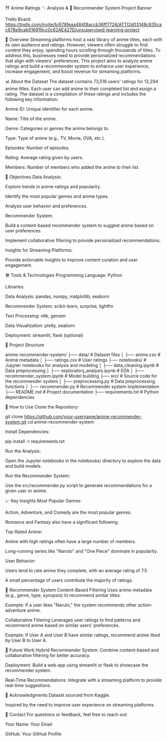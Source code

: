 ⛩️ Anime Ratings 〽️ Analysis & 🤖 Recommender System
Project Banner

Trello Board: https://trello.com/invite/b/678feaa484f8accb36ff7726/ATTI2d03148c835cac678e9cab516919cc0c62AE427D/unsupervised-learning-project

📜 Overview
Streaming platforms host a vast library of anime titles, each with its own audience and ratings. However, viewers often struggle to find content they enjoy, spending hours scrolling through thousands of titles. To address this, businesses need to provide personalized recommendations that align with viewers' preferences. This project aims to analyze anime ratings and build a recommender system to enhance user experience, increase engagement, and boost revenue for streaming platforms.

📊 About the Dataset
The dataset contains 73,516 users' ratings for 12,294 anime titles. Each user can add anime to their completed list and assign a rating. The dataset is a compilation of these ratings and includes the following key information:

Anime ID: Unique identifier for each anime.

Name: Title of the anime.

Genre: Categories or genres the anime belongs to.

Type: Type of anime (e.g., TV, Movie, OVA, etc.).

Episodes: Number of episodes.

Rating: Average rating given by users.

Members: Number of members who added the anime to their list.

🎯 Objectives
Data Analysis:

Explore trends in anime ratings and popularity.

Identify the most popular genres and anime types.

Analyze user behavior and preferences.

Recommender System:

Build a content-based recommender system to suggest anime based on user preferences.

Implement collaborative filtering to provide personalized recommendations.

Insights for Streaming Platforms:

Provide actionable insights to improve content curation and user engagement.

🛠️ Tools & Technologies
Programming Language: Python

Libraries:

Data Analysis: pandas, numpy, matplotlib, seaborn

Recommender System: scikit-learn, surprise, lightfm

Text Processing: nltk, gensim

Data Visualization: plotly, seaborn

Deployment: streamlit, flask (optional)

📂 Project Structure

anime-recommender-system/
├── data/                    # Dataset files
│   ├── anime.csv            # Anime metadata
│   ├── ratings.csv          # User ratings
├── notebooks/               # Jupyter notebooks for analysis and modeling
│   ├── data_cleaning.ipynb  # Data preprocessing
│   ├── exploratory_analysis.ipynb  # EDA
│   ├── recommender_system.ipynb  # Model building
├── src/                     # Source code for the recommender system
│   ├── preprocessing.py     # Data preprocessing functions
│   ├── recommender.py       # Recommender system implementation
├── README.md                # Project documentation
├── requirements.txt         # Python dependencies

🚀 How to Use
Clone the Repository:

git clone https://github.com/your-username/anime-recommender-system.git
cd anime-recommender-system

Install Dependencies:

pip install -r requirements.txt

Run the Analysis:

Open the Jupyter notebooks in the notebooks/ directory to explore the data and build models.

Run the Recommender System:

Use the src/recommender.py script to generate recommendations for a given user or anime.

📈 Key Insights
Most Popular Genres:

Action, Adventure, and Comedy are the most popular genres.

Romance and Fantasy also have a significant following.

Top-Rated Anime:

Anime with high ratings often have a large number of members.

Long-running series like "Naruto" and "One Piece" dominate in popularity.

User Behavior:

Users tend to rate anime they complete, with an average rating of 7.5.

A small percentage of users contribute the majority of ratings.

🤖 Recommender System
Content-Based Filtering
Uses anime metadata (e.g., genre, type, synopsis) to recommend similar titles.

Example: If a user likes "Naruto," the system recommends other action-adventure anime.

Collaborative Filtering
Leverages user ratings to find patterns and recommend anime based on similar users' preferences.

Example: If User A and User B have similar ratings, recommend anime liked by User B to User A.

📝 Future Work
Hybrid Recommender System: Combine content-based and collaborative filtering for better accuracy.

Deployment: Build a web app using streamlit or flask to showcase the recommender system.

Real-Time Recommendations: Integrate with a streaming platform to provide real-time suggestions.

🙏 Acknowledgments
Dataset sourced from Kaggle.

Inspired by the need to improve user experience on streaming platforms.

📧 Contact
For questions or feedback, feel free to reach out:

Your Name: Your Email

GitHub: Your GitHub Profile

